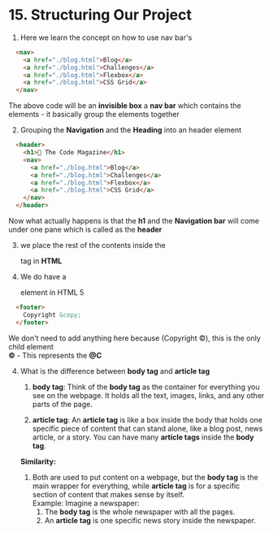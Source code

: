 # 15. Structuring Our Project 


1. Here we learn the concept on how to use nav bar's
```HTML
  <nav>
    <a href="./blog.html">Blog</a>
    <a href="./blog.html">Challenges</a>
    <a href="./blog.html">Flexbox</a>
    <a href="./blog.html">CSS Grid</a>
  </nav>
```
The above code will be an **invisible box** a **nav bar** which contains the elements - it basically group the elements together

2. Grouping the **Navigation** and the **Heading** into an header element 
```HTML
  <header>
    <h1>📘 The Code Magazine</h1>
    <nav>
      <a href="./blog.html">Blog</a>
      <a href="./blog.html">Challenges</a>
      <a href="./blog.html">Flexbox</a>
      <a href="./blog.html">CSS Grid</a>
    </nav>
  </header>
```
Now what actually happens is that the **h1** and the **Navigation bar** will come under one pane which is called as the **header**

3. we place the rest of the contents inside the <article> tag in **HTML** 

4. We do have a <footer> element in HTML 5
```HTML
  <footer>
    Copyright &copy;
  </footer>
```
We don't need to add anything here because (Copyright &copy;), this is the only child element  
**&copy;** - This represents the **@C** 

4. What is the difference between **body tag**  and **article tag**  
    1. **body tag**: Think of the **body tag** as the container for everything you see on the webpage. It holds all the text, images, links, and any other parts of the page.  

    2. **article tag**: An **article tag** is like a box inside the body that holds one specific piece of content that can stand alone, like a blog post, news article, or a story. You can have many **article tags** inside the **body tag**.

    **Similarity:**    
    1. Both are used to put content on a webpage, but the **body tag** is the main wrapper for everything, while **article tag** is for a specific section of content that makes sense by itself.  
    Example:  Imagine a newspaper:  
        1. The **body tag** is the whole newspaper with all the pages.     
        2. An **article tag** is one specific news story inside the newspaper.     
